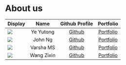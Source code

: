 # About us

Display | Name | Github Profile | Portfolio 
--------|:----:|:--------------:|:---------:
![](https://via.placeholder.com/100.png?text=Photo) | Ye Yutong | [Github](https://github.com/yeyutong811) | [Portfolio](team/yeyutong.md)
![](https://via.placeholder.com/100.png?text=Photo) | John Ng | [Github](https://github.com/JohnNub) | [Portfolio](team/johnng.md)
![](https://via.placeholder.com/100.png?text=Photo) | Varsha MS | [Github](https://github.com/Varsha3006) | [Portfolio](team/varsha.md)
![](https://via.placeholder.com/100.png?text=Photo) | Wang Zixin | [Github](https://github.com/WangZixin67) | [Portfolio](team/wangzixin.md)
